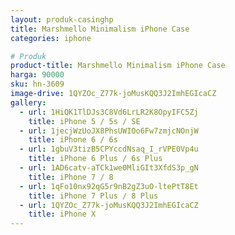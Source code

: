 ```yaml
---
layout: produk-casinghp
title: Marshmello Minimalism iPhone Case
categories: iphone

# Produk
product-title: Marshmello Minimalism iPhone Case
harga: 90000
sku: hn-3609
image-drive: 1QYZOc_Z77k-joMusKQQ3J2ImhEGIcaCZ
gallery:
  - url: 1HiQK1TlDJs3C8Vd6LrLR2K8OpyIFC5Zj
    title: iPhone 5 / 5s / SE
  - url: 1jecjWzUoJX8PhsUWIOo6Fw7zmjcNOnjW
    title: iPhone 6 / 6s
  - url: 1gbuV3tizB5CPYccdNsaq_I_rVPE0Vp4u
    title: iPhone 6 Plus / 6s Plus
  - url: 1AD6catv-aTCk1we0MliGIt3XfdS3p_gN
    title: iPhone 7 / 8
  - url: 1qFo10nx92qG5r9nB2gZ3uO-ltePtT8Et
    title: iPhone 7 Plus / 8 Plus
  - url: 1QYZOc_Z77k-joMusKQQ3J2ImhEGIcaCZ
    title: iPhone X
---
```

